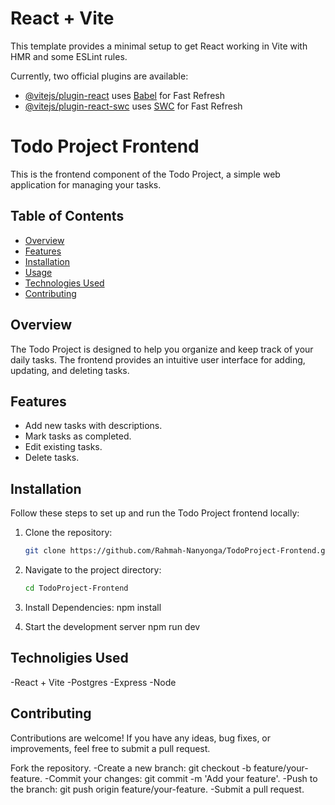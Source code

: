 # React + Vite

This template provides a minimal setup to get React working in Vite with HMR and some ESLint rules.

Currently, two official plugins are available:

- [@vitejs/plugin-react](https://github.com/vitejs/vite-plugin-react/blob/main/packages/plugin-react/README.md) uses [Babel](https://babeljs.io/) for Fast Refresh
- [@vitejs/plugin-react-swc](https://github.com/vitejs/vite-plugin-react-swc) uses [SWC](https://swc.rs/) for Fast Refresh
# Todo Project Frontend

This is the frontend component of the Todo Project, a simple web application for managing your tasks.

## Table of Contents

- [Overview](#overview)
- [Features](#features)
- [Installation](#installation)
- [Usage](#usage)
- [Technologies Used](#technologies-used)
- [Contributing](#contributing)


## Overview

The Todo Project is designed to help you organize and keep track of your daily tasks. The frontend provides an intuitive user interface for adding, updating, and deleting tasks.

## Features

- Add new tasks with descriptions.
- Mark tasks as completed.
- Edit existing tasks.
- Delete tasks.

## Installation

Follow these steps to set up and run the Todo Project frontend locally:

1. Clone the repository:

   ```bash
   git clone https://github.com/Rahmah-Nanyonga/TodoProject-Frontend.git
2. Navigate to the project directory:
    ```bash
    cd TodoProject-Frontend

3. Install Dependencies:
   npm install
5. Start the development server
   npm run dev
 ## Technoligies Used
-React + Vite
-Postgres
-Express
-Node
## Contributing
Contributions are welcome! If you have any ideas, bug fixes, or improvements, feel free to submit a pull request.

Fork the repository.
-Create a new branch: git checkout -b feature/your-feature.
-Commit your changes: git commit -m 'Add your feature'.
-Push to the branch: git push origin feature/your-feature.
-Submit a pull request.
